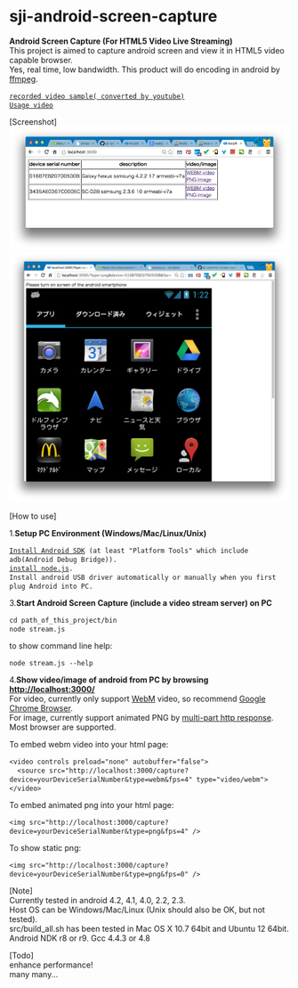 sji-android-screen-capture
===================
<b>Android Screen Capture (For HTML5 Video Live Streaming)</b>  
This project is aimed to capture android screen and view it in HTML5 video capable browser.  
Yes, real time, low bandwidth.  This product will do encoding in android by <a href="http://ffmpeg.org/">ffmpeg</a>.  
<pre><code><a href="http://youtu.be/CWcOjzAJ6Sg">recorded video sample( converted by youtube)</a>  
<a href="http://youtu.be/1wZYHHzMwQ8">Usage video</a></code></pre>
  
[Screenshot]
<img src="doc/screenshot-menu.png" />
<img src="doc/screenshot-png.png" />

[How to use]  
  
1.<b>Setup PC Environment (Windows/Mac/Linux/Unix)</b>  
<pre><code><a href="http://developer.android.com/sdk/index.html">Install Android SDK</a> (at least "Platform Tools" which include adb(Android Debug Bridge)).  
<a href="http://nodejs.org/download/">install node.js</a>.  
Install android USB driver automatically or manually when you first plug Android into PC.  
</code></pre>

3.<b>Start Android Screen Capture (include a video stream server) on PC</b>  
<pre><code>cd path_of_this_project/bin  
node stream.js
</code></pre>
to show command line help:  
<pre><code>node stream.js --help
</code></pre>
  
4.<b>Show video/image of android from PC by browsing <a href="http://localhost:3000/">http://localhost:3000/</a></b>  
For video, currently only support <a href="http://www.webmproject.org/">WebM</a> video, so recommend <a href="http://www.google.com/chrome">Google Chrome Browser</a>.  
For image, currently support animated PNG by <a href="http://en.wikipedia.org/wiki/MIME#Mixed-Replace">multi-part http response</a>. Most browser are supported.  
  
To embed webm video into your html page:  
<pre><code>&lt;video controls preload="none" autobuffer="false"&gt;  
  &lt;source src="http://localhost:3000/capture?device=yourDeviceSerialNumber&type=webm&fps=4" type="video/webm">  
&lt;/video&gt;
</code></pre>  
To embed animated png into your html page:  
<pre><code>&lt;img src="http://localhost:3000/capture?device=yourDeviceSerialNumber&type=png&fps=4" /&gt;
</code></pre>
To show static png:  
<pre><code>&lt;img src="http://localhost:3000/capture?device=yourDeviceSerialNumber&type=png&fps=0" /&gt;
</code></pre>
[Note]  
    Currently tested in android 4.2, 4.1, 4.0, 2.2, 2.3.  
    Host OS can be Windows/Mac/Linux (Unix should also be OK, but not tested).  
    src/build_all.sh has been tested in Mac OS X 10.7 64bit and Ubuntu 12 64bit.  
    Android NDK r8 or r9. Gcc 4.4.3 or 4.8  
  
[Todo]  
    enhance performance!  
    many many...
